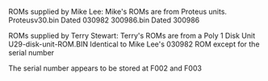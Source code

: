 ROMs supplied by Mike Lee:
Mike's ROMs are from Proteus units.
Proteusv30.bin Dated 030982
300986.bin Dated 300986

ROMs supplied by Terry Stewart:
Terry's ROMs are from a Poly 1 Disk Unit
U29-disk-unit-ROM.BIN Identical to Mike Lee's 030982 ROM except for the serial number


The serial number appears to be stored at F002 and F003
